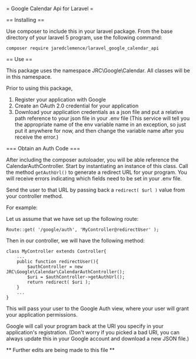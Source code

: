 = Google Calendar Api for Laravel =

== Installing ==

Use composer to include this in your laravel package. From the base directory of your 
laravel 5 program, use the following command:

    composer require jaredclemence/laravel_google_calendar_api

== Use ==

This package uses the namespace JRC\Google\Calendar. All classes will be in this namespace.

Prior to using this package,

1. Register your application with Google
2. Create an OAuth 2.0 credential for your application
3. Download your application credentials as a json file and put a relative path 
    reference to your json file in your .env file (This service will tell you 
    the appropriate name of the env variable name in an exception, so just put 
    it anywhere for now, and then change the variable name after you receive 
    the error.)

=== Obtain an Auth Code ===

After including the composer autoloader, you will be able reference the CalendarAuthController.
Start by instantiating an instance of this class. Call the method `getAuthUrl()` to generate 
a redirect URL for your program. You will receive errors indicating which fields need to be set in 
your .env file.

Send the user to that URL by passing back a `redirect( $url )` value from your controller method.

For example:

Let us assume that we have set up the following route:

    Route::get( '/google/auth', 'MyController@redirectUser' );

Then in our controller, we will have the following method:

    class MyController extends Controller{
        ...
        public function redirectUser(){
            $authController = new JRC\Google\Calendar\CalendarAuthController();
            $uri = $authController->getAuthUrl();
            return redirect( $uri );
        }
        ...
    }

This will pass your user to the Google Auth view, where your user will grant your application 
permissions.

Google will call your program back at the URI you specify in your application's 
registration. (Don't worry if you picked a bad URI, you can always update this 
in your Google account and download a new JSON file.)

** Further edits are being made to this file **


